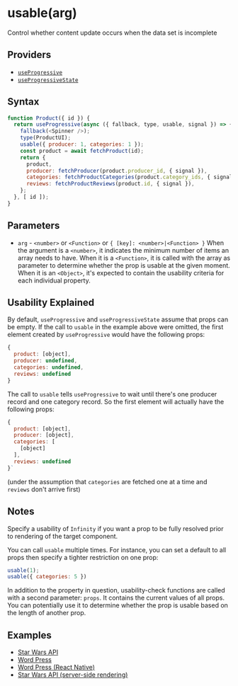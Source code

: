 # usable(arg)

Control whether content update occurs when the data set is incomplete

## Providers

* [`useProgressive`](useProgressive.md)
* [`useProgressiveState`](useProgressiveState.md)

## Syntax

```js
function Product({ id }) {
  return useProgressive(async ({ fallback, type, usable, signal }) => {
    fallback(<Spinner />);
    type(ProductUI);
    usable({ producer: 1, categories: 1 });
    const product = await fetchProduct(id);
    return {
      product,
      producer: fetchProducer(product.producer_id, { signal }),
      categories: fetchProductCategories(product.category_ids, { signal }),
      reviews: fetchProductReviews(product.id, { signal }),
    };
  }, [ id ]);
}
```

## Parameters

* `arg` - `<number>` or `<Function>` or `{ [key]: <number>|<Function> }` When the argument is a `<number>`, 
it indicates the minimum number of items an array needs to have. When it is a `<Function>`, it is called with 
the array as parameter to determine whether the prop is usable at the given moment. When it is an `<Object>`, 
it's expected to contain the usability criteria for each individual property.

## Usability Explained

By default, `useProgressive` and `useProgressiveState` assume that props can be empty. If the call to `usable` in 
the example above were omitted, the first element created by `useProgressive` would have the following props:

```js
{ 
  product: [object], 
  producer: undefined, 
  categories: undefined, 
  reviews: undefined 
}
```

The call to `usable` tells `useProgressive` to wait until there's one producer record and one category record. So 
the first element will actually have the following props:

```js
{ 
  product: [object], 
  producer: [object], 
  categories: [ 
    [object] 
  ], 
  reviews: undefined 
}`
```

(under the assumption that `categories` are fetched one at a time and `reviews` don't arrive first)

## Notes

Specify a usability of `Infinity` if you want a prop to be fully resolved prior to rendering of the target 
component.

You can call `usable` multiple times. For instance, you can set a default to all props then specify a tighter
restriction on one prop:

```js
usable(1);
usable({ categories: 5 })
```

In addition to the property in question, usability-check functions are called with a second parameter: `props`. It
contains the current values of all props. You can potentially use it to determine whether the prop is usable
based on the length of another prop.

## Examples

* [Star Wars API](../examples/swapi/README.md)
* [Word Press](../examples/wordpress.md)
* [Word Press (React Native)](../examples/wordpress-react-native.md)
* [Star Wars API (server-side rendering)](../examples/swapi-ssr/README.md)

